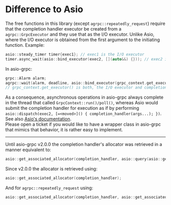 # Difference to Asio

The free functions in this library (except `agrpc::repeatedly_request`) require that the completion handler executor be created from a `agrpc::GrpcExecutor` and they use that as the I/O executor. Unlike Asio, where the I/O executor is obtained from the first argument to the initiating function. Example:

```cpp
asio::steady_timer timer{exec1}; // exec1 is the I/O executor
timer.async_wait(asio::bind_executor(exec2, [](auto&&) {})); // exec2 is the completion handler executor
```

In asio-grpc:

```cpp
grpc::Alarm alarm;
agrpc::wait(alarm, deadline, asio::bind_executor(grpc_context.get_executor(), [](auto&&) {}));
// grpc_context.get_executor() is both, the I/O executor and completion handler executor
```

As a consequence, asynchronous operations in asio-grpc always complete in the thread that called `GrpcContext::run()/poll()`, whereas Asio would submit the completion handler for execution as if by performing `asio::dispatch(exec2, [=<moved>]() { completion_handler(args...); })`. See also [Asio's documentation](https://www.boost.org/doc/libs/1_79_0/doc/html/boost_asio/reference/asynchronous_operations.html).   
Please open a ticket if you would like to have a wrapper class in asio-grpc that mimics that behavior, it is rather easy to implement.

-------

Until asio-grpc v2.0.0 the completion handler's allocator was retrieved in a manner equivalent to:

```cpp
asio::get_associated_allocator(completion_handler, asio::query(asio::get_associated_executor(completion_handler), asio::execution::allocator));
```

Since v2.0.0 the allocator is retrieved using:

```cpp
asio::get_associated_allocator(completion_handler);
```

And for `agrpc::repeatedly_request` using:

```cpp
asio::get_associated_allocator(completion_handler, asio::get_associated_allocator(request_handler));
```
